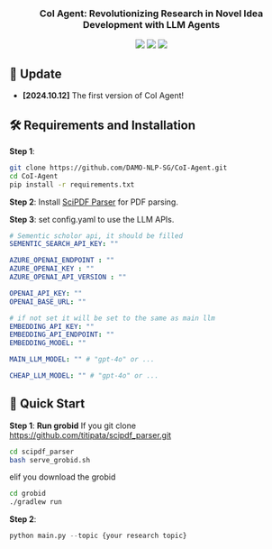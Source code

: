 <h3 align="center">
CoI Agent: Revolutionizing Research in Novel Idea Development with LLM Agents
</h3>

<p align="center">
<a href="https://opensource.org/license/apache-2-0"><img src="https://img.shields.io/badge/Code%20License-Apache_2.0-green.svg"></a>
<a href="https://github.com/DAMO-NLP-SG"><img src="https://img.shields.io/badge/Institution-DAMO-red"></a>
<a><img src="https://img.shields.io/badge/PRs-Welcome-red"></a>
</p>


##  📰 Update
* **[2024.10.12]**  The first version of CoI Agent!


## 🛠️ Requirements and Installation
**Step 1**:
```bash
git clone https://github.com/DAMO-NLP-SG/CoI-Agent.git
cd CoI-Agent
pip install -r requirements.txt
```

**Step 2**:
Install [SciPDF Parser](https://github.com/titipata/scipdf_parser) for PDF parsing.

**Step 3**:
set config.yaml to use the LLM APIs.
```yaml
# Sementic scholor api, it should be filled
SEMENTIC_SEARCH_API_KEY: ""

AZURE_OPENAI_ENDPOINT : ""
AZURE_OPENAI_KEY : ""
AZURE_OPENAI_API_VERSION : ""

OPENAI_API_KEY: ""
OPENAI_BASE_URL: ""

# if not set it will be set to the same as main llm
EMBEDDING_API_KEY: ""
EMBEDDING_API_ENDPOINT: ""
EMBEDDING_MODEL: ""

MAIN_LLM_MODEL: "" # "gpt-4o" or ...

CHEAP_LLM_MODEL: "" # "gpt-4o" or ...
```

## 🚀 Quick Start
**Step 1**:
**Run grobid**
If you git clone https://github.com/titipata/scipdf_parser.git
```bash
cd scipdf_parser
bash serve_grobid.sh
```

elif you download the grobid
```bash
cd grobid
./gradlew run
```

**Step 2**:
```python
python main.py --topic {your research topic}
```

